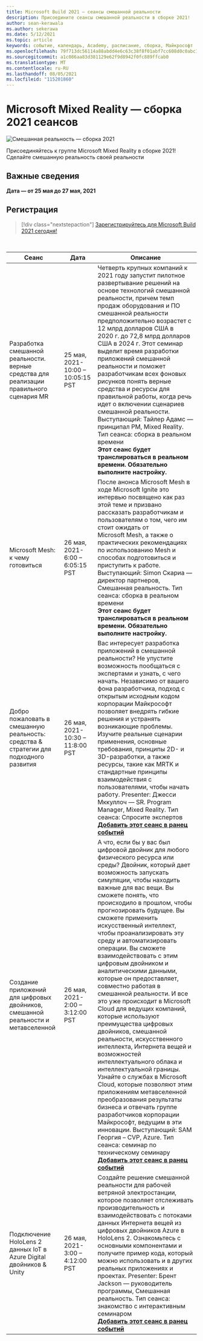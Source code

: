 ```yaml
---
title: Microsoft Build 2021 — сеансы смешанной реальности
description: Присоедините сеансы смешанной реальности в сборке 2021!
author: sean-kerawala
ms.author: sekerawa
ms.date: 5/12/2021
ms.topic: article
keywords: событие, календарь, Academy, расписание, сборка, Майкрософт
ms.openlocfilehash: 79f713dc56114a88abdd4e6c63c38f8f01abf7cc608d0c0abc15a93d81eae98d
ms.sourcegitcommit: a1c086aa83d381129e62f9d8942f0fc889ffcab0
ms.translationtype: MT
ms.contentlocale: ru-RU
ms.lasthandoff: 08/05/2021
ms.locfileid: "115201860"
---
```

# <a name="microsoft-mixed-reality---build-2021-sessions"></a>Microsoft Mixed Reality — сборка 2021 сеансов

![Смешанная реальность — сборка 2021](images/mr_build_banner.png)

Присоединяйтесь к группе Microsoft Mixed Reality в сборке 2021! Сделайте смешанную реальность своей реальности

## <a name="important-details"></a>Важные сведения

**Дата — от 25 мая до 27 мая, 2021**

## <a name="registration"></a>Регистрация

> [!div class="nextstepaction"] 
> [Зарегистрируйтесь для Microsoft Build 2021 сегодня!](https://register.build.microsoft.com/)

<br>

|Сеанс|Дата|Описание|
|-------------|-------------|-----|
| Разработка смешанной реальности. верные средства для реализации правильного сценария MR|25 мая, 2021-10:00 – 10:05:15 PST|Четверть крупных компаний к 2021 году запустит пилотное развертывание решений на основе технологий смешанной реальности, причем темп продаж оборудования и ПО смешанной реальности предположительно возрастет с 12 млрд долларов США в 2020 г. до 72,8 млрд долларов США в 2024 г. Этот семинар выделит время разработки приложений смешанной реальности и поможет разработчикам всех фоновых рисунков понять верные средства и ресурсы для правильной работы, когда речь идет о включении сценариев смешанной реальности. Выступающий: Тайлер Адамс — принципал PM, Mixed Reality. Тип сеанса: сборка в реальном времени <br><b>Этот сеанс будет транслироваться в реальном времени. Обязательно выполните настройку.</b>|
| Microsoft Mesh: к чему готовиться|26 мая, 2021-6:00 – 6:05:15 PST|После анонса Microsoft Mesh в ходе Microsoft Ignite это интервью посвящено как раз этой теме и призвано рассказать разработчикам и пользователям о том, чего им стоит ожидать от Microsoft Mesh, а также о практических рекомендациях по использованию Mesh и способах подготовиться и приступить к работе. Выступающий: Simon Скариа — директор партнеров, Смешанная реальность. Тип сеанса: сборка в реальном времени<br><b>Этот сеанс будет транслироваться в реальном времени. Обязательно выполните настройку.</b>|
| Добро пожаловать в смешанную реальность: средства & стратегии для подходного развития|26 мая, 2021-10:30 – 11:8:00 PST| Вас интересует разработка приложений в смешанной реальности? Не упустите возможность пообщаться с экспертами и узнать, с чего начать. Независимо от вашего фона разработчика, подход с открытым исходным кодом корпорации Майкрософт позволяет внедрять гибкие решения и устранять возникающие проблемы. Изучите реальные сценарии применения, основные требования, принципы 2D- и 3D-разработки, а также ресурсы, такие как MRTK и стандартные принципы взаимодействия с пользователями, чтобы начать работу. Presenter: Джесси Мккуллоч — SR. Program Manager, Mixed Reality. Тип сеанса: Спросите экспертов<br><b>[Добавить этот сеанс в ранец событий](https://mybuild.microsoft.com/sessions/6e69bf88-10ba-45a2-a2d0-bee591d703d5)</b>|
| Создание приложений для цифровых двойников, смешанной реальности и метавселенной|26 мая, 2021-2:00 – 3:12:00 PST|А что, если бы у вас был цифровой двойник для любого физического ресурса или среды?  Двойник, который дает возможность запускать симуляции, чтобы находить важные для вас вещи. Вы сможете понять, что происходило в прошлом, чтобы прогнозировать будущее. Вы сможете применить искусственный интеллект, чтобы проанализировать эту среду и автоматизировать операции.  Вы сможете взаимодействовать с этим цифровым двойником и аналитическими данными, которые он предоставляет, совместно работая в смешанной реальности.  И все это уже происходит в Microsoft Cloud для ведущих компаний, которые используют преимущества цифровых двойников, смешанной реальности, искусственного интеллекта, Интернета вещей и возможностей интеллектуального облака и интеллектуальной границы.  Узнайте о службах в Microsoft Cloud, которые позволяют этим приложениям метавселенной преобразования результаты бизнеса и отвечать группе разработчиков корпорации Майкрософт, ведущим в эти инновации. Выступающий: SAM Георгия – CVP, Azure. Тип сеанса: семинар по техническому семинару<br><b>[Добавить этот сеанс в ранец событий](https://mybuild.microsoft.com/sessions/f06287c8-8e56-452f-ae2f-e739c2be4870)</b>|
| Подключение HoloLens 2 данных IoT в Azure Digital двойников & Unity|26 мая, 2021-3:00 – 4:12:00 PST| Создайте решение смешанной реальности для рабочей ветряной электростанции, которое позволяет отслеживать производительность и взаимодействовать с потоками данных Интернета вещей из цифровых двойников Azure в HoloLens 2. Ознакомьтесь с основными компонентами и получите пример кода, который можно использовать и в других реальных приложениях и проектах. Presenter: Брент Jackson — руководитель программы, Смешанная реальность. Тип сеанса: знакомство с интерактивным семинаром<br><b>[Добавить этот сеанс в ранец событий](https://mybuild.microsoft.com/sessions/815a692f-398b-4772-ac18-c021f5116757)</b>|